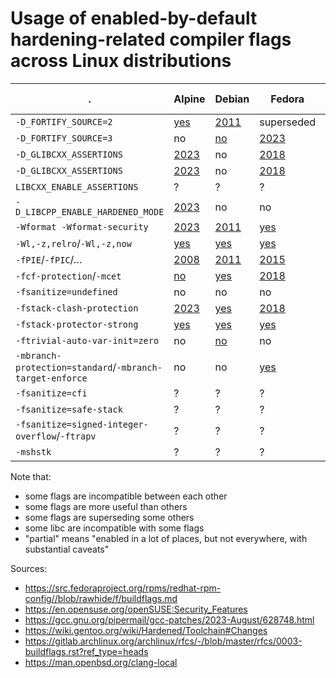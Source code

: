 # Usage of enabled-by-default hardening-related compiler flags across Linux distributions

|.                                | Alpine | Debian | Fedora    | Gentoo Hardened | Ubuntu | OpenSUSE | ArchLinux | OpenBSD | Chimera Linux |
|---------------------------------|--------|--------|-----------|-----------------|--------|----------|-----------|---------|---------------|
|`-D_FORTIFY_SOURCE=2`            |[yes](https://gitlab.alpinelinux.org/alpine/tsc/-/issues/64)|[2011](https://github.com/guillemj/dpkg/commit/f3bb7d4939ae95cf44c89e8f599e7ed5da431e57)|superseded|superseded|[2008](https://wiki.ubuntu.com/ToolChain/CompilerFlags#A-D_FORTIFY_SOURCE.3D2)|[2005](https://en.opensuse.org/openSUSE:Security_Features)|[2021](https://gitlab.archlinux.org/archlinux/packaging/packages/pacman/-/commit/f409a72342bf37017f190021970efaaeac1bb619)|?|[yes](https://github.com/chimera-linux/cports/commit/9b78e55067f024b8dbf9fbceb472e8705f84ed5d)|
|`-D_FORTIFY_SOURCE=3`            |no      |[no](https://wiki.debian.org/Hardening)|[2023](https://fedoraproject.org/wiki/Changes/Add_FORTIFY_SOURCE%3D3_to_distribution_build_flags)|[2022](https://bugs.gentoo.org/876893)|[no](https://bugs.launchpad.net/ubuntu/+source/gcc-12/+bug/2012440)|[2023](https://en.opensuse.org/openSUSE:Security_Features)|[not](https://gitlab.archlinux.org/archlinux/rfcs/-/merge_requests/17) [yet](https://gitlab.archlinux.org/archlinux/packaging/packages/pacman/-/blob/main/makepkg.conf?ref_type=heads)|?|?|
|`-D_GLIBCXX_ASSERTIONS`          |[2023](https://gitlab.alpinelinux.org/alpine/abuild/-/commit/44c933da5d8e364d6cd755071f629c05444191df)|no|[2018](https://fedoraproject.org/wiki/Changes/HardeningFlags28)|[2022](https://bugs.gentoo.org/876895)|[no](https://bugs.launchpad.net/ubuntu/+source/gcc-12/+bug/2016042)|yes|[2021](https://gitlab.archlinux.org/archlinux/packaging/packages/pacman/-/commit/f409a72342bf37017f190021970efaaeac1bb619)|?|?|
|`-D_GLIBCXX_ASSERTIONS`          |[2023](https://gitlab.alpinelinux.org/alpine/abuild/-/commit/44c933da5d8e364d6cd755071f629c05444191df)|no|[2018](https://fedoraproject.org/wiki/Changes/HardeningFlags28)|[2022](https://bugs.gentoo.org/876895)|[no](https://bugs.launchpad.net/ubuntu/+source/gcc-12/+bug/2016042)|yes|[2021](https://gitlab.archlinux.org/archlinux/packaging/packages/pacman/-/commit/f409a72342bf37017f190021970efaaeac1bb619)|?|?|
|`LIBCXX_ENABLE_ASSERTIONS`       |?|?|?|?|?|?|?|?|[yes](https://github.com/search?q=repo%3Achimera-linux%2Fcports+DLIBCXX_ENABLE_ASSERTIONS&type=code)|
|`-D_LIBCPP_ENABLE_HARDENED_MODE` |[2023](https://gitlab.alpinelinux.org/alpine/abuild/-/commit/65b5d578b2d9e3f170bc9d31dcd23f0014cfc36e)|no|no|[2023](https://bugs.gentoo.org/851111)|no|no|no|?|?|
|`-Wformat -Wformat-security`     |[2023](https://gitlab.alpinelinux.org/alpine/abuild/-/commit/ca8375f0e9d1715e38c14c918c675d6774f1eabc)|[2011](https://salsa.debian.org/toolchain-team/gcc/-/blob/master/debian/patches/gcc-distro-specs.diff)|[yes](https://src.fedoraproject.org/rpms/redhat-rpm-config/blob/rawhide/f/buildflags.md)|[2009](https://bugs.gentoo.org/259417)|[2008](https://wiki.ubuntu.com/ToolChain/CompilerFlags)|yes|[2021](https://gitlab.archlinux.org/archlinux/packaging/packages/pacman/-/commit/f409a72342bf37017f190021970efaaeac1bb619)|?|?|
|`-Wl,-z,relro`/`-Wl,-z,now`      |[yes](https://gitlab.alpinelinux.org/alpine/tsc/-/issues/64)|[yes](https://salsa.debian.org/toolchain-team/gcc/-/blob/master/debian/patches/gcc-distro-specs.diff)|[yes](https://src.fedoraproject.org/rpms/redhat-rpm-config/blob/rawhide/f/buildflags.md)|[yes](https://wiki.gentoo.org/wiki/Hardened/Toolchain)|[2008](https://wiki.ubuntu.com/ToolChain/CompilerFlags)|[2006](https://en.opensuse.org/openSUSE:Security_Features)|[2017](https://gitlab.archlinux.org/archlinux/packaging/packages/pacman/-/commit/b4b2bb56174493ea2e60b1eecc0085db421908cc)|?|[yes](https://github.com/chimera-linux/cports/commit/9b78e55067f024b8dbf9fbceb472e8705f84ed5d)|
|`-fPIE`/`-fPIC`/…                |[2008](https://gitlab.alpinelinux.org/alpine/abuild/-/commit/fdc478bde8a2a0d76d33fcc89fa313c9f31bb79c)|[2011](https://github.com/guillemj/dpkg/commit/f3bb7d4939ae95cf44c89e8f599e7ed5da431e57)|[2015](https://fedoraproject.org/wiki/Changes/Harden_All_Packages)|[yes](https://wiki.gentoo.org/wiki/Hardened/Toolchain)|[2016](https://wiki.ubuntu.com/ToolChain/CompilerFlags)|[2017](https://bugzilla.suse.com/show_bug.cgi?id=912298)|[2017](https://github.com/archlinux/svntogit-packages/commit/5936710c764016ce306f9cb975056e5b7605a65b)|[yes](https://man.openbsd.org/clang-local)|[yes](https://github.com/chimera-linux/cports/blob/master/Packaging.md#hardening_options)|
|`-fcf-protection`/`-mcet`        |[no](https://gitlab.alpinelinux.org/alpine/tsc/-/issues/64)|[yes](https://salsa.debian.org/toolchain-team/gcc/-/blob/master/debian/patches/gcc-distro-specs.diff)|[2018](https://fedoraproject.org/wiki/Changes/HardeningFlags28)|[2021](https://bugs.gentoo.org/822036)|[2019](https://wiki.ubuntu.com/ToolChain/CompilerFlags)|yes|[2021](https://gitlab.archlinux.org/archlinux/packaging/packages/pacman/-/commit/f409a72342bf37017f190021970efaaeac1bb619)|[2023](https://github.com/openbsd/src/commit/bba006a81846d90e529167c689ea0d456b4599bc)|[no](https://github.com/chimera-linux/cports/blob/master/src/cbuild/core/profile.py)|
|`-fsanitize=undefined`|no|no|no|no|no|no|no|?|no|
|`-fstack-clash-protection`       |[2023](https://gitlab.alpinelinux.org/alpine/abuild/-/commit/4f7a2aff7b87cec7dd2783f95b5d6f744244c6c7)|[yes](https://salsa.debian.org/toolchain-team/gcc/-/blob/master/debian/patches/gcc-distro-specs.diff)|[2018](https://fedoraproject.org/wiki/Changes/HardeningFlags28)|[2018](https://bugs.gentoo.org/675050)|[2019](https://wiki.ubuntu.com/ToolChain/CompilerFlags)|[2018](https://en.opensuse.org/openSUSE:Security_Features)|[2021](https://gitlab.archlinux.org/archlinux/packaging/packages/pacman/-/commit/f409a72342bf37017f190021970efaaeac1bb619)|?|[yes](https://github.com/chimera-linux/cports/blob/master/Packaging.md#hardening_options)|
|`-fstack-protector-strong`       |[yes](https://gitlab.alpinelinux.org/alpine/tsc/-/issues/64)|[yes](https://salsa.debian.org/toolchain-team/gcc/-/blob/master/debian/patches/gcc-distro-specs.diff)|[yes](https://src.fedoraproject.org/rpms/redhat-rpm-config//blob/rawhide/f/buildflags.md)|[yes](https://wiki.gentoo.org/wiki/Hardened/Toolchain)|[2014](https://wiki.ubuntu.com/ToolChain/CompilerFlags)|[2006](https://en.opensuse.org/openSUSE:Security_Features)|[2014](https://gitlab.archlinux.org/archlinux/packaging/packages/pacman/-/commit/2ae260d290234c5fc4e5a2bd792d2d1b9e54f227)|[yes](https://man.openbsd.org/clang-local)|[yes](https://github.com/chimera-linux/cports/blob/master/Packaging.md#hardening_options)|
|`-ftrivial-auto-var-init=zero`   |no|[no](https://bugs.debian.org/cgi-bin/bugreport.cgi?bug=1010685)|no|[no](https://bugs.gentoo.org/913339)|[no](https://bugs.launchpad.net/ubuntu/+source/gcc-12/+bug/1972043)|no|no|?|?|
|`-mbranch-protection=standard`/`-mbranch-target-enforce`|no|no|[yes](https://src.fedoraproject.org/rpms/redhat-rpm-config/blob/rawhide/f/buildflags.md)|no|no|no|no|[2023](https://github.com/openbsd/src/commit/990129f49dcc7205208dec5e29b252be8659896d)|[no](https://github.com/chimera-linux/cports/blob/master/src/cbuild/core/profile.py)|
|`-fsanitize=cfi`                 |?|?|?|?|?|?|?|?|[partial](https://github.com/search?q=repo%3Achimera-linux%2Fcports+%22cfi%22&type=code)|
|`-fsanitize=safe-stack`          |?|?|?|?|?|?|?|?|[no](https://github.com/chimera-linux/cports/blob/master/Packaging.md#hardening_options)|
|`-fsanitize=signed-integer-overflow`/`-ftrapv`|?|?|?|?|?|?|?|yes|[yes](https://github.com/chimera-linux/cports/blob/master/Packaging.md#hardening_options)|
|`-mshstk`                        |?|?|?|?|?|?|?|?|?|

Note that:
- some flags are incompatible between each other
- some flags are more useful than others
- some flags are superseding some others
- some libc are incompatible with some flags
- "partial" means "enabled in a lot of places, but not everywhere, with substantial caveats"


Sources:
- https://src.fedoraproject.org/rpms/redhat-rpm-config//blob/rawhide/f/buildflags.md
- https://en.opensuse.org/openSUSE:Security_Features
- https://gcc.gnu.org/pipermail/gcc-patches/2023-August/628748.html
- https://wiki.gentoo.org/wiki/Hardened/Toolchain#Changes
- https://gitlab.archlinux.org/archlinux/rfcs/-/blob/master/rfcs/0003-buildflags.rst?ref_type=heads
- https://man.openbsd.org/clang-local
